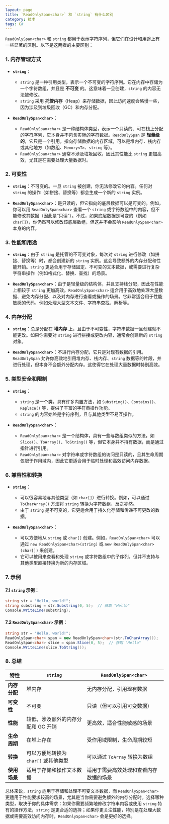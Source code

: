 ```yaml
---
layout: page
title: `ReadOnlySpan<char>` 和 `string` 有什么区别
category: 技术
tags: C#
---
```


`ReadOnlySpan<char>` 和 `string` 都用于表示字符序列，但它们在设计和用途上有一些显著的区别。以下是这两者的主要区别：

### 1. **内存管理方式**

- **`string`**：
  - `string` 是一种引用类型，表示一个不可变的字符序列。它在内存中存储为一个字符数组，并且是 **不可变** 的。这意味着一旦创建，`string` 的内容无法被修改。
  - `string` 采用 **托管内存**（Heap）来存储数据，因此访问速度会略慢一些，因为涉及到垃圾回收（GC）和内存分配。

- **`ReadOnlySpan<char>`**：
  - `ReadOnlySpan<char>` 是一种结构体类型，表示一个只读的、可在栈上分配的字符序列，它本身并不包含实际的字符数据。`ReadOnlySpan` 是 **轻量级的**，它只是一个引用，指向存储数据的内存区域，可以是堆内存、栈内存或其他地方（如数组、`Memory<T>`、`string` 等）。
  - `ReadOnlySpan<char>` 通常不涉及垃圾回收，因此其性能比 `string` 更加高效，尤其是在需要处理大量数据时。

### 2. **可变性**

- **`string`**：不可变的。一旦 `string` 被创建，你无法修改它的内容。任何对 `string` 的操作（如拼接、替换等）都会生成一个新的 `string` 实例。

- **`ReadOnlySpan<char>`**：是只读的，但它指向的底层数据可以是可变的。例如，你可以用 `ReadOnlySpan<char>` 查看一个 `string` 或字符数组中的内容，但不能修改其数据（因此是“只读”）。不过，如果底层数据是可变的（例如 `char[]`），你仍然可以修改该底层数组，但这并不会影响 `ReadOnlySpan<char>` 本身的内容。

### 3. **性能和用途**

- **`string`**：由于 `string` 是托管的不可变对象，每次对 `string` 进行修改（如拼接、替换等）时，都会创建新的 `string` 实例。这会导致额外的内存分配和性能开销。`string` 更适合用于存储固定、不可变的文本数据，或需要进行复杂字符串操作（例如格式化、替换、查找）的场景。

- **`ReadOnlySpan<char>`**：由于是轻量级的结构体，并且支持栈分配，因此在性能上相较于 `string` 更加高效。`ReadOnlySpan<char>` 适合用于高效地处理大量数据、避免内存分配、以及对内存进行查看或操作的场景。它非常适合用于性能敏感的代码，例如处理大型文本文件、字符串查找、解析等。

### 4. **内存分配**

- **`string`**：总是分配在 **堆内存** 上，且由于不可变性，字符串数据一旦创建就不能更改。如果你需要对 `string` 进行拼接或更改内容，通常会创建新的 `string` 对象。

- **`ReadOnlySpan<char>`**：不进行内存分配，它只是对现有数据的引用。`ReadOnlySpan` 允许你高效地引用堆内存、栈内存、`string` 数据等的片段，并进行处理，但本身不会额外分配内存。这使得它在处理大量数据时特别高效。

### 5. **类型安全和限制**

- **`string`**：
  - `string` 是一个类，具有许多内置方法，如 `Substring()`、`Contains()`、`Replace()` 等，提供了丰富的字符串操作功能。
  - `string` 的内容始终是字符序列，且与其他类型不易互操作。
  
- **`ReadOnlySpan<char>`**：
  - `ReadOnlySpan<char>` 是一个结构体，具有一些与数组类似的方法，如 `Slice()`、`ToArray()`、`ToString()` 等，但它本身并不持有数据，而是通过指针进行引用。
  - `ReadOnlySpan<char>` 对字符串或字符数组的访问是只读的，且其生命周期仅限于作用域内，因此它更适合用于临时处理和高效访问内存数据。

### 6. **兼容性和转换**

- **`string`**：
  - 可以很容易地与其他类型（如 `char[]`）进行转换。例如，可以通过 `ToCharArray()` 方法将 `string` 转换为字符数组，反之亦然。
  - 由于 `string` 是不可变的，它更适合用于持久化存储和传递不可更改的数据。

- **`ReadOnlySpan<char>`**：
  - 可以方便地从 `string` 或 `char[]` 创建。例如，`ReadOnlySpan<char>` 可以通过 `new ReadOnlySpan<char>(string)` 或 `new ReadOnlySpan<char>(char[])` 来创建。
  - 它可以被用来查看和处理 `string` 或字符数组中的子序列，但并不支持与其他类型直接转换为新的内存区域。

### 7. **示例**

#### 7.1 **`string` 示例：**

```csharp
string str = "Hello, world!";
string substring = str.Substring(0, 5);  // 获取 "Hello"
Console.WriteLine(substring);
```

#### 7.2 **`ReadOnlySpan<char>` 示例：**

```csharp
string str = "Hello, world!";
ReadOnlySpan<char> span = new ReadOnlySpan<char>(str.ToCharArray());
ReadOnlySpan<char> slice = span.Slice(0, 5);  // 获取 "Hello"
Console.WriteLine(slice.ToString());
```

### 8. **总结**

| 特性                         | `string`                             | `ReadOnlySpan<char>`                     |
|------------------------------|--------------------------------------|------------------------------------------|
| **内存分配**                  | 堆内存                               | 无内存分配，引用现有数据                |
| **可变性**                    | 不可变                               | 只读（但可以引用可变数据）             |
| **性能**                      | 较低，涉及额外的内存分配和 GC 开销   | 更高效，适合性能敏感的场景             |
| **生命周期**                  | 在堆上存在                           | 受作用域限制，生命周期较短             |
| **转换**                      | 可以方便地转换为 `char[]` 或其他类型 | 可以通过 `ToArray` 转换为数组           |
| **使用场景**                  | 适用于存储和操作文本数据             | 适用于需要高效处理和查看内存数据的场景 |

总体来说，`string` 适用于存储和处理不可变文本数据，而 `ReadOnlySpan<char>` 更适用于性能要求较高的场景，尤其是当你需要避免额外的内存分配时。选择哪种类型，取决于你的具体需求：如果你需要频繁地修改字符串内容或使用 `string` 特有的操作方法，`string` 是更合适的选择；如果你更关注性能，特别是在处理大数据或需要高效访问内存时，`ReadOnlySpan<char>` 会是更好的选择。
